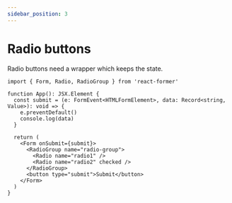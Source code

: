 ```yaml
---
sidebar_position: 3
---
```


# Radio buttons

Radio buttons need a wrapper which keeps the state.

```tsx
import { Form, Radio, RadioGroup } from 'react-former'

function App(): JSX.Element {
  const submit = (e: FormEvent<HTMLFormElement>, data: Record<string, Value>): void => {
    e.preventDefault()
    console.log(data)
  }

  return (
    <Form onSubmit={submit}>
      <RadioGroup name="radio-group">
        <Radio name="radio1" />
        <Radio name="radio2" checked />
      </RadioGroup>
      <button type="submit">Submit</button>
    </Form>
  )
}
```
